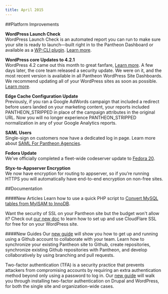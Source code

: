 ```yaml
---
title: April 2015
---
```


##Platform Improvements


**WordPress Launch Check**  
WordPress Launch Check is an automated report you can run to make sure your site is ready to launch—built right in to the Pantheon Dashboard or available as a [WP-CLI plugin](https://github.com/pantheon-systems/wp_launch_check). [Learn more](https://pantheon.io/blog/announcing-wordpress-launch-check).

**WordPress core Updates to 4.2.1**  
WordPress 4.2 came out this month to great fanfare, [Learn more](http://codex.wordpress.org/Version_4.2). A few days later, the core team released a security update. We were on it, and the most recent version is available in all Pantheon WordPress Site Dashboards. We recommend updating all of your WordPress sites as soon as possible. [Learn more](http://codex.wordpress.org/Version_4.2.1).

**Edge Cache Configuration Update**  
Previously, if you ran a Google AdWords campaign that included a redirect before users landed on your marketing content, your reports included PANTHEON_STRIPPED
in place of the campaign attributes in the original URL.  Now you will no longer experience PANTHEON_STRIPPED normalization in any of your Google Analytics reports.

**SAML Users**  
Single-sign on customers now have a dedicated log in page. Learn more about [SAML For Pantheon Agencies](/docs/articles/organizations/sso).

**Fedora Update**  
We’ve officially completed a fleet-wide codeserver update to [Fedora 20](http://docs.fedoraproject.org/en-US/Fedora/20/html/Release_Notes/).

**Styx-to-Appserver Encryption**  
We now have encryption for routing to appserver, so if you’re running HTTPS you will automatically have end-to-end encryption on non-free sites.



##Documentation


####New Articles
Learn how to use a quick PHP script to [Convert MySQL tables from MyISAM to InnoDB](https://pantheon.io/docs/articles/sites/database/myisam-to-innodb/).

Want the security of SSL on your Pantheon site but the budget won't allow it? Check out [our new doc](https://pantheon.io/docs/articles/wordpress/add-cloudflare-free-ssl-to-wordpress-sites/) to learn how to set up and use CloudFlare SSL for free for on your WordPress site.

####New Guides
Our [new guide](https://pantheon.io/docs/guides/collaborative-development-github-pantheon/) will show you how to get up and running using a Github account to collaborate with your team. Learn how to synchronize your existing Pantheon site to Github, create repositories, synchronize existing Github repositories with Pantheon, and develop collaboratively by using branching and pull requests.

Two-factor authentication (TFA) is a security practice that prevents attackers from compromising accounts by requiring an extra authentication method beyond only using a password to log in.  Our [new guide](https://pantheon.io/docs/guides/two-factor-authentication/) will walk you through installing two-factor authentication on Drupal and WordPress, for both the single site and organization-wide cases.
